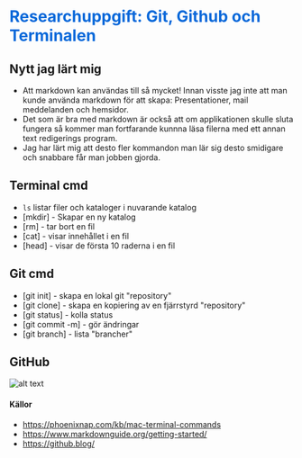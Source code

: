 # <span style="color:#0969DA"> Researchuppgift: Git, Github och Terminalen</span>


## Nytt jag lärt mig
- Att markdown kan användas till så mycket! Innan visste jag inte att man kunde använda markdown för att skapa:
Presentationer, mail meddelanden och hemsidor.
- Det som är bra med markdown är också att om applikationen skulle sluta fungera så kommer man fortfarande kunnna
läsa filerna med ett annan text redigerings program. 
- Jag har lärt mig att desto fler kommandon man lär sig desto smidigare och snabbare får man jobben gjorda.


## Terminal cmd
- `ls`  listar filer och kataloger i nuvarande katalog
- [mkdir] - Skapar en ny katalog 
- [rm] - tar bort en fil 
- [cat] - visar innehållet i en fil 
- [head] - visar de första 10 raderna i en fil
## Git cmd 
- [git init] - skapa en lokal git "repository"
- [git clone] - skapa en kopiering av en fjärrstyrd "repository"
- [git status] - kolla status 
- [git commit -m] - gör ändringar
- [git branch] - lista "brancher"


## GitHub 
![alt text](https://github.blog/wp-content/uploads/2023/10/Enterprise-LightMode-4.png?w=1200)


#### Källor
- https://phoenixnap.com/kb/mac-terminal-commands
- https://www.markdownguide.org/getting-started/
- https://github.blog/
